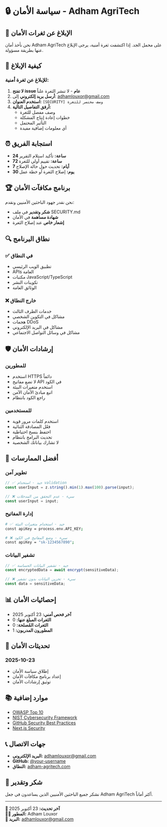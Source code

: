 # 🔒 سياسة الأمان - Adham AgriTech

## 🚨 الإبلاغ عن ثغرات الأمان

نحن نأخذ أمان Adham AgriTech على محمل الجد. إذا اكتشفت ثغرة أمنية، يرجى الإبلاغ عنها بطريقة مسؤولة.

## 📧 كيفية الإبلاغ

### للإبلاغ عن ثغرة أمنية:
1. **لا تفتح issue عام** - لا تنشر الثغرة علناً
2. **أرسل بريد إلكتروني** إلى: adhamlouxor@gmail.com
3. **استخدم العنوان:** `[SECURITY] وصف مختصر للثغرة`
4. **أرفق التفاصيل التالية:**
   - وصف مفصل للثغرة
   - خطوات إعادة إنتاج المشكلة
   - التأثير المحتمل
   - أي معلومات إضافية مفيدة

## ⏰ استجابة الفريق

- **24 ساعة:** تأكيد استلام التقرير
- **72 ساعة:** تقييم أولي للثغرة
- **7 أيام:** تحديث حول حالة الإصلاح
- **30 يوم:** إصلاح الثغرة أو خطة عمل

## 🏆 برنامج مكافآت الأمان

نحن نقدر جهود الباحثين الأمنيين ونقدم:

- **شكر وتقدير** في ملف SECURITY.md
- **شهادة مساهمة** في الأمان
- **إشعار خاص** عند إصلاح الثغرة

## 🔍 نطاق البرنامج

### ✅ في النطاق
- تطبيق الويب الرئيسي
- APIs العامة
- مكتبات JavaScript/TypeScript
- تكوينات النشر
- الوثائق العامة

### ❌ خارج النطاق
- خدمات الطرف الثالث
- مشاكل في التكوين الشخصي
- هجمات DDoS
- مشاكل في البريد الإلكتروني
- مشاكل في وسائل التواصل الاجتماعي

## 🛡️ إرشادات الأمان

### للمطورين
- استخدم HTTPS دائماً
- لا تضع مفاتيح API في الكود
- استخدم متغيرات البيئة
- اتبع مبادئ الأمان الآمن
- راجع الكود بانتظام

### للمستخدمين
- استخدم كلمات مرور قوية
- فعّل المصادقة الثنائية
- احتفظ بنسخ احتياطية
- تحديث البرامج بانتظام
- لا تشارك بياناتك الشخصية

## 🔐 أفضل الممارسات

### تطوير آمن
```typescript
// ✅ جيد - استخدام validation
const userInput = z.string().min(1).max(100).parse(input);

// ❌ سيء - عدم التحقق من المدخلات
const userInput = input;
```

### إدارة المفاتيح
```bash
# ✅ جيد - استخدام متغيرات البيئة
const apiKey = process.env.API_KEY;

# ❌ سيء - وضع المفاتيح في الكود
const apiKey = "sk-1234567890";
```

### تشفير البيانات
```typescript
// ✅ جيد - تشفير البيانات الحساسة
const encryptedData = await encrypt(sensitiveData);

// ❌ سيء - تخزين البيانات بدون تشفير
const data = sensitiveData;
```

## 📊 إحصائيات الأمان

- **آخر فحص أمني:** 23 أكتوبر 2025
- **الثغرات المبلغ عنها:** 0
- **الثغرات المُصلحة:** 0
- **المطورون المدربون:** 1

## 🔄 تحديثات الأمان

### 2025-10-23
- إطلاق سياسة الأمان
- إعداد برنامج مكافآت الأمان
- توثيق إرشادات الأمان

## 📚 موارد إضافية

- [OWASP Top 10](https://owasp.org/www-project-top-ten/)
- [NIST Cybersecurity Framework](https://www.nist.gov/cyberframework)
- [GitHub Security Best Practices](https://docs.github.com/en/code-security)
- [Next.js Security](https://nextjs.org/docs/advanced-features/security-headers)

## 📞 جهات الاتصال

- **البريد الإلكتروني:** adhamlouxor@gmail.com
- **GitHub:** [@your-username](https://github.com/your-username)
- **النطاق:** [adham-agritech.com](https://adham-agritech.com)

## 🙏 شكر وتقدير

نشكر جميع الباحثين الأمنيين الذين يساعدون في جعل Adham AgriTech أكثر أماناً.

---

**📅 آخر تحديث:** 23 أكتوبر 2025  
**👨‍💻 المطور:** Adham Louxor  
**📧 البريد:** adhamlouxor@gmail.com